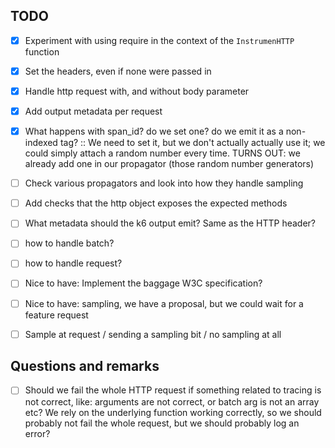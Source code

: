 ## TODO

- [X] Experiment with using require in the context of the `InstrumenHTTP` function
- [X] Set the headers, even if none were passed in
- [X] Handle http request with, and without body parameter
- [X] Add output metadata per request
- [X] What happens with span_id? do we set one? do we emit it as a non-indexed tag? :: We need to set it, but we don't actually actually use it; we could simply attach a random number every time. TURNS OUT: we already add one in our propagator (those random number generators)
- [ ] Check various propagators and look into how they handle sampling
- [ ] Add checks that the http object exposes the expected methods
- [ ] What metadata should the k6 output emit? Same as the HTTP header? 
- [ ] how to handle batch?
- [ ] how to handle request?
- [ ] Nice to have: Implement the baggage W3C specification?
- [ ] Nice to have: sampling, we have a proposal, but we could wait for a feature request 
- [ ] Sample at request / sending a sampling bit / no sampling at all


## Questions and remarks

- [ ] Should we fail the whole HTTP request if something related to tracing is not correct, like: arguments are not correct, or batch arg is not an array etc? We rely on the underlying function working correctly, so we should probably not fail the whole request, but we should probably log an error?